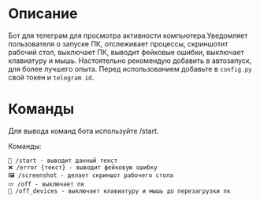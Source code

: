 # Описание
  Бот для телеграм для просмотра активности компьютера.Уведомляет пользователя о запуске ПК, отслеживает процессы, скриншотит рабочий стол, выключает ПК, выводит фейковые ошибки, выключает клавиатуру и мышь.
    Настоятельно рекомендую добавить в автозапуск, для более лучшего опыта.
      Перед использованием добавьте в ```config.py``` свой токен и ```telegram id```.

# Команды
Для вывода команд бота используйте /start.

Команды:
```
📌 /start - выводит данный текст
❌ /error {текст} - выводит фейковую ошибку
🖼️ /screenshot - делает скриншот рабочего стола
💤 /off - выключает пк
🚷 /off_devices - выключает клавиатуру и мышь до перезагрузки пк
